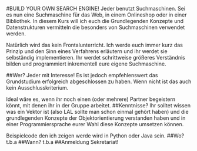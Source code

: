 
#BUILD YOUR OWN SEARCH ENGINE!
Jeder benutzt Suchmaschinen. Sei es nun eine Suchmaschine für das Web, in einem
Onlineshop oder in einer Bibliothek. In diesem Kurs will ich euch die Grundlegenden
Konzepte und Datenstrukturen vermitteln die besonders von Suchmaschinen verwendet werden.

Natürlich wird das kein Frontalunterricht. Ich werde euch immer kurz das Prinzip
und den Sinn eines Verfahrens erläutern und ihr werdet sie selbständig implementieren.
Ihr werdet schrittweise größeres Verständnis bilden und programmiert inkrementell eure eigene Suchmaschine.

##Wer?
Jeder mit Interesse! Es ist jedoch empfehlenswert das Grundstudium erfolgreich abgeschlossen zu haben. Wenn nicht ist das auch kein Ausschlusskriterium.

Ideal wäre es, wenn ihr noch einen (oder mehrere) Partner begeistern könnt, mit denen ihr in der Gruppe arbeitet.
##Kenntnisse?
Ihr solltet wissen was ein Vektor ist (also LAL sollte man schon einmal gehört haben)
und die grundlegenden Konzepte der Objektorientierung verstanden haben und
in einer Programmiersprache eurer Wahl diese Konzepte umsetzen können.

Beispielcode den ich zeigen werde wird in Python oder Java sein.
##Wo?
t.b.a
##Wann?
t.b.a
##Anmeldung
Sekretariat!

